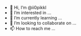 - 👋 Hi, I’m @ii0pikkl
- 👀 I’m interested in ...
- 🌱 I’m currently learning ...
- 💞️ I’m looking to collaborate on ...
- 📫 How to reach me ...

<!---
ii0pikkl/ii0pikkl is a ✨ special ✨ repository because its `README.md` (this file) appears on your GitHub profile.
You can click the Preview link to take a look at your changes.
--->
